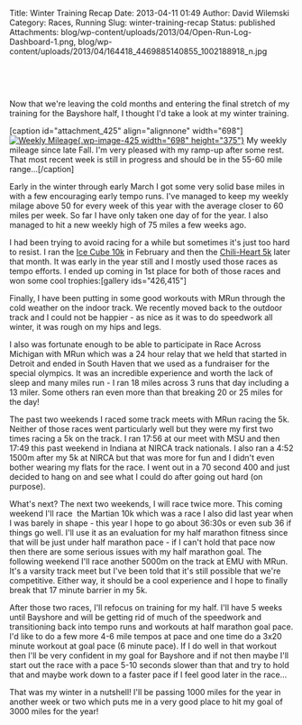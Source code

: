 Title: Winter Training Recap
Date: 2013-04-11 01:49
Author: David Wilemski
Category: Races, Running
Slug: winter-training-recap
Status: published
Attachments: blog/wp-content/uploads/2013/04/Open-Run-Log-Dashboard-1.png, blog/wp-content/uploads/2013/04/164418_4469885140855_1002188918_n.jpg

 

 

Now that we\'re leaving the cold months and entering the final stretch
of my training for the Bayshore half, I thought I\'d take a look at my
winter training.

\[caption id=\"attachment\_425\" align=\"alignnone\"
width=\"698\"\][![Weekly
Mileage](http://davidwilemski.com/blog/wp-content/uploads/2013/04/Open-Run-Log-Dashboard-1.png){.wp-image-425
width="698"
height="375"}](http://davidwilemski.com/blog/wp-content/uploads/2013/04/Open-Run-Log-Dashboard-1.png)
My weekly mileage since late Fall. I\'m very pleased with my ramp-up
after some rest. That most recent week is still in progress and should
be in the 55-60 mile range\...\[/caption\]

Early in the winter through early March I got some very solid base miles
in with a few encouraging early tempo runs. I\'ve managed to keep my
weekly milage above 50 for every week of this year with the average
closer to 60 miles per week. So far I have only taken one day of for the
year. I also managed to hit a new weekly high of 75 miles a few weeks
ago.[  
](http://davidwilemski.com/blog/wp-content/uploads/2013/04/Open-Run-Log-Dashboard-1.png)

I had been trying to avoid racing for a while but sometimes it\'s just
too hard to resist. I ran the [Ice Cube
10k](http://davidwilemski.com/blog/2013/02/ice-cube-10k-race-report/ "Ice Cube 10k Race Report") in
February and then the [Chili-Heart
5k](http://www.chiliheart5k.com/results.html) later that month. It was
early in the year still and I mostly used those races as tempo efforts.
I ended up coming in 1st place for both of those races and won some cool
trophies:\[gallery ids=\"426,415\"\]

Finally, I have been putting in some good workouts with MRun through the
cold weather on the indoor track. We recently moved back to the outdoor
track and I could not be happier - as nice as it was to do speedwork all
winter, it was rough on my hips and legs.

I also was fortunate enough to be able to participate in Race Across
Michigan with MRun which was a 24 hour relay that we held that started
in Detroit and ended in South Haven that we used as a fundraiser for the
special olympics. It was an incredible experience and worth the lack of
sleep and many miles run - I ran 18 miles across 3 runs that day
including a 13 miler. Some others ran even more than that breaking 20 or
25 miles for the day!

The past two weekends I raced some track meets with MRun racing the 5k.
Neither of those races went particularly well but they were my first two
times racing a 5k on the track. I ran 17:56 at our meet with MSU and
then 17:49 this past weekend in Indiana at NIRCA track nationals. I also
ran a 4:52 1500m after my 5k at NIRCA but that was more for fun and I
didn\'t even bother wearing my flats for the race. I went out in a 70
second 400 and just decided to hang on and see what I could do after
going out hard (on purpose).

What\'s next? The next two weekends, I will race twice more. This coming
weekend I\'ll race  the Martian 10k which was a race I also did last
year when I was barely in shape - this year I hope to go about 36:30s or
even sub 36 if things go well. I\'ll use it as an evaluation for my half
marathon fitness since that will be just under half marathon pace - if I
can\'t hold that pace now then there are some serious issues with my
half marathon goal. The following weekend I\'ll race another 5000m on
the track at EMU with MRun. It\'s a varsity track meet but I\'ve been
told that it\'s still possible that we\'re competitive. Either way, it
should be a cool experience and I hope to finally break that 17 minute
barrier in my 5k.

After those two races, I\'ll refocus on training for my half. I\'ll have
5 weeks until Bayshore and will be getting rid of much of the speedwork
and transitioning back into tempo runs and workouts at half marathon
goal pace. I\'d like to do a few more 4-6 mile tempos at pace and one
time do a 3x20 minute workout at goal pace (6 minute pace). If I do well
in that workout then I\'ll be very confident in my goal for Bayshore and
if not then maybe I\'ll start out the race with a pace 5-10 seconds
slower than that and try to hold that and maybe work down to a faster
pace if I feel good later in the race\...

That was my winter in a nutshell! I\'ll be passing 1000 miles for the
year in another week or two which puts me in a very good place to hit my
goal of 3000 miles for the year!
